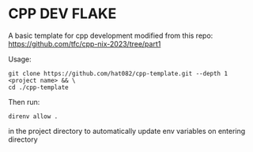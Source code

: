 # CPP DEV FLAKE
A basic template for cpp development modified from this repo: https://github.com/tfc/cpp-nix-2023/tree/part1

Usage:
```shell
git clone https://github.com/hat082/cpp-template.git --depth 1 <project name> && \
cd ./cpp-template
```

Then run:
```shell
direnv allow .
```
in the project directory to automatically update env variables on entering directory


